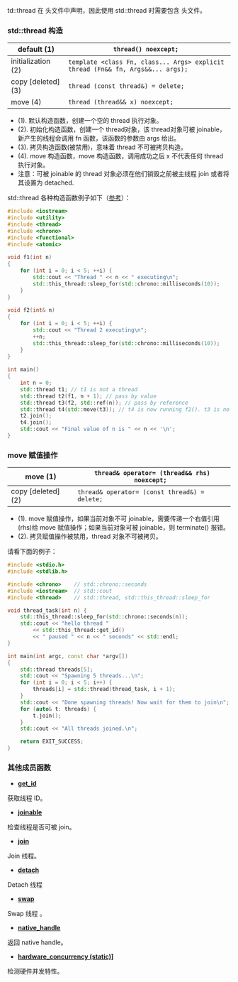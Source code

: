 td::thread 在 <thread> 头文件中声明，因此使用 std::thread 时需要包含 <thread> 头文件。

### std::thread 构造

| default (1)        | `thread() noexcept; `                                        |
| ------------------ | ------------------------------------------------------------ |
| initialization (2) | `template <class Fn, class... Args> explicit thread (Fn&& fn, Args&&... args); ` |
| copy [deleted] (3) | `thread (const thread&) = delete; `                          |
| move (4)           | `thread (thread&& x) noexcept;`                              |

- (1). 默认构造函数，创建一个空的 thread 执行对象。
- (2). 初始化构造函数，创建一个 thread对象，该 thread对象可被 joinable，新产生的线程会调用 fn 函数，该函数的参数由 args 给出。
- (3). 拷贝构造函数(被禁用)，意味着 thread 不可被拷贝构造。
- (4). move 构造函数，move 构造函数，调用成功之后 x 不代表任何 thread 执行对象。
- 注意：可被 joinable 的 thread 对象必须在他们销毁之前被主线程 join 或者将其设置为 detached.

std::thread 各种构造函数例子如下（[参考](http://en.cppreference.com/w/cpp/thread/thread/thread)）：

```c++
#include <iostream>
#include <utility>
#include <thread>
#include <chrono>
#include <functional>
#include <atomic>
 
void f1(int n)
{
    for (int i = 0; i < 5; ++i) {
        std::cout << "Thread " << n << " executing\n";
        std::this_thread::sleep_for(std::chrono::milliseconds(10));
    }
}
 
void f2(int& n)
{
    for (int i = 0; i < 5; ++i) {
        std::cout << "Thread 2 executing\n";
        ++n;
        std::this_thread::sleep_for(std::chrono::milliseconds(10));
    }
}
 
int main()
{
    int n = 0;
    std::thread t1; // t1 is not a thread
    std::thread t2(f1, n + 1); // pass by value
    std::thread t3(f2, std::ref(n)); // pass by reference
    std::thread t4(std::move(t3)); // t4 is now running f2(). t3 is no longer a thread
    t2.join();
    t4.join();
    std::cout << "Final value of n is " << n << '\n';
}
```



### move 赋值操作

| move (1)           | `thread& operator= (thread&& rhs) noexcept; ` |
| ------------------ | --------------------------------------------- |
| copy [deleted] (2) | `thread& operator= (const thread&) = delete;` |

- (1). move 赋值操作，如果当前对象不可 joinable，需要传递一个右值引用(rhs)给 move 赋值操作；如果当前对象可被 joinable，则 terminate() 报错。
- (2). 拷贝赋值操作被禁用，thread 对象不可被拷贝。

请看下面的例子：

```c++
#include <stdio.h>
#include <stdlib.h>

#include <chrono>    // std::chrono::seconds
#include <iostream>  // std::cout
#include <thread>    // std::thread, std::this_thread::sleep_for

void thread_task(int n) {
    std::this_thread::sleep_for(std::chrono::seconds(n));
    std::cout << "hello thread "
        << std::this_thread::get_id()
        << " paused " << n << " seconds" << std::endl;
}

int main(int argc, const char *argv[])
{
    std::thread threads[5];
    std::cout << "Spawning 5 threads...\n";
    for (int i = 0; i < 5; i++) {
        threads[i] = std::thread(thread_task, i + 1);
    }
    std::cout << "Done spawning threads! Now wait for them to join\n";
    for (auto& t: threads) {
        t.join();
    }
    std::cout << "All threads joined.\n";

    return EXIT_SUCCESS;
}
```

### 其他成员函数

- [**get_id**](http://www.cplusplus.com/reference/thread/thread/get_id/)

获取线程 ID。

- [**joinable**](http://www.cplusplus.com/reference/thread/thread/joinable/)

检查线程是否可被 join。

- [**join**](http://www.cplusplus.com/reference/thread/thread/join/)

Join 线程。 

- [**detach**](http://www.cplusplus.com/reference/thread/thread/detach/)

Detach 线程 

- [**swap**](http://www.cplusplus.com/reference/thread/thread/swap/)

Swap 线程 。 

- [**native_handle**](http://www.cplusplus.com/reference/thread/thread/native_handle/)

返回 native handle。 

- [**hardware_concurrency (static)\]**](http://www.cplusplus.com/reference/thread/thread/hardware_concurrency/)

检测硬件并发特性。

